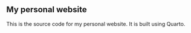 ## My personal website

This is the source code for my personal website. It is built using Quarto.

